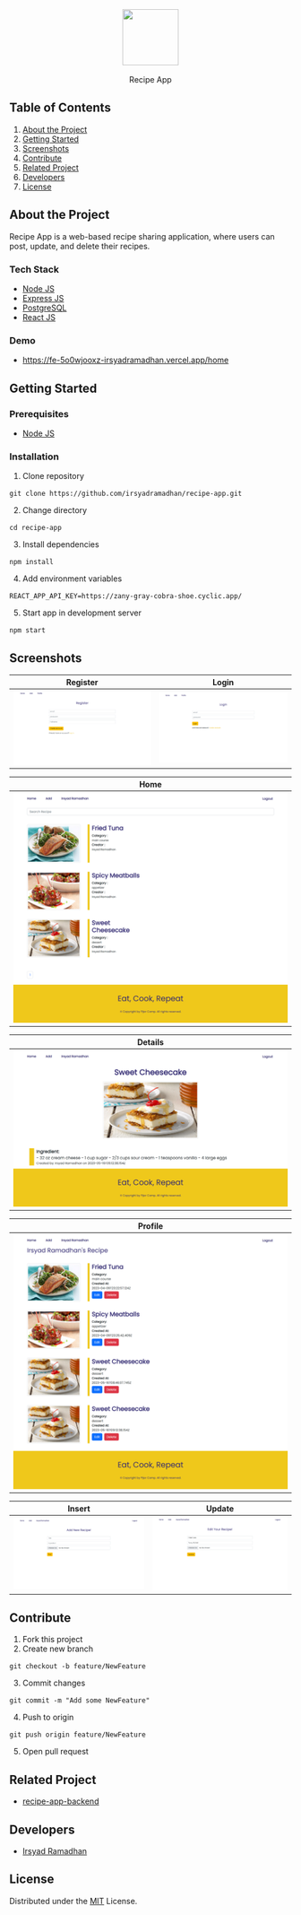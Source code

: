 <div align="center">
  <img width="100" height="100" src="https://res.cloudinary.com/dlv8ulgc0/image/upload/v1684899445/Logo/logo-recipes_cvacpf.png"/>
  <p>Recipe App</p>
</div>

## Table of Contents

1. [About the Project](#about-the-project)
2. [Getting Started](#getting-started)
3. [Screenshots](#screenshots)
4. [Contribute](#contribute)
5. [Related Project](#related-project)
6. [Developers](#developers)
7. [License](#license)

## About the Project

Recipe App is a web-based recipe sharing application, where users can post, update, and delete their recipes.

### Tech Stack

- [Node JS](https://nodejs.org/en)
- [Express JS](https://expressjs.com/)
- [PostgreSQL](https://www.postgresql.org/)
- [React JS](https://react.dev/)

### Demo

- https://fe-5o0wjooxz-irsyadramadhan.vercel.app/home

## Getting Started

### Prerequisites

- [Node JS](https://nodejs.org/en)

### Installation

1. Clone repository

```
git clone https://github.com/irsyadramadhan/recipe-app.git
```

2. Change directory

```
cd recipe-app
```

3. Install dependencies

```
npm install
```

4. Add environment variables

```
REACT_APP_API_KEY=https://zany-gray-cobra-shoe.cyclic.app/
```

5. Start app in development server

```
npm start
```

## Screenshots

| Register | Login |
| ----------- | ----------- |
| ![register](https://github.com/irsyadramadhan/recipe-app/blob/main/src/screenshots/register.png) | ![login](https://github.com/irsyadramadhan/recipe-app/blob/main/src/screenshots/login.png) |

| Home |
| ----------- |
| ![home](https://github.com/irsyadramadhan/recipe-app/blob/main/src/screenshots/home.png) |

| Details |
| ----------- |
| ![details](https://github.com/irsyadramadhan/recipe-app/blob/main/src/screenshots/details.png) |

| Profile |
| ----------- |
| ![profile](https://github.com/irsyadramadhan/recipe-app/blob/main/src/screenshots/profile.png) |

| Insert | Update |
| ----------- | ----------- |
| ![insert](https://github.com/irsyadramadhan/recipe-app/blob/main/src/screenshots/insert.png) | ![update](https://github.com/irsyadramadhan/recipe-app/blob/main/src/screenshots/update.png) |

## Contribute

1. Fork this project
2. Create new branch

```
git checkout -b feature/NewFeature
```

3. Commit changes

```
git commit -m "Add some NewFeature"
```

4. Push to origin

```
git push origin feature/NewFeature
```

5. Open pull request

## Related Project

- [recipe-app-backend](https://github.com/irsyadramadhan/recipe-app-backend)

## Developers

- [Irsyad Ramadhan](https://github.com/irsyadramadhan)

## License

Distributed under the [MIT](/LICENSE) License.
